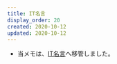 ```yaml
---
title: IT名言
display_order: 20
created: 2020-10-12
updated: 2020-10-12
---
```

- 当メモは、[IT名言](https://thinktwice.tech/it/other/quote/)へ移管しました。
